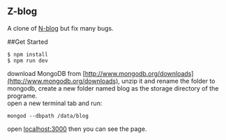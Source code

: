 ## Z-blog
A clone of [N-blog](https://github.com/nswbmw/N-blog) but fix many bugs.

##Get Started

    $ npm install
    $ npm run dev

download MongoDB from [http://www.mongodb.org/downloads](http://www.mongodb.org/downloads), unzip it and rename the folder to mongodb, create a new folder named blog as the storage directory of the programe.  
open a new terminal tab and run: 
   
    mongod --dbpath /data/blog


open [localhost:3000](localhost:3000) then you can see the page.